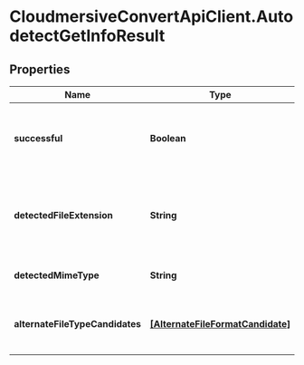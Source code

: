 # CloudmersiveConvertApiClient.AutodetectGetInfoResult

## Properties
Name | Type | Description | Notes
------------ | ------------- | ------------- | -------------
**successful** | **Boolean** | True if the operation was successful, false otherwise | [optional] 
**detectedFileExtension** | **String** | Detected file extension of the file format, with a leading period | [optional] 
**detectedMimeType** | **String** | MIME type of this file extension | [optional] 
**alternateFileTypeCandidates** | [**[AlternateFileFormatCandidate]**](AlternateFileFormatCandidate.md) | Alternate file type options and their probability | [optional] 



